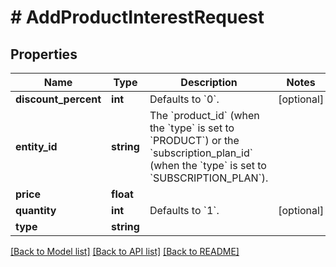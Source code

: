 # # AddProductInterestRequest

## Properties

Name | Type | Description | Notes
------------ | ------------- | ------------- | -------------
**discount_percent** | **int** | Defaults to &#x60;0&#x60;. | [optional]
**entity_id** | **string** | The &#x60;product_id&#x60; (when the &#x60;type&#x60; is set to &#x60;PRODUCT&#x60;)  or the &#x60;subscription_plan_id&#x60; (when the &#x60;type&#x60; is set to &#x60;SUBSCRIPTION_PLAN&#x60;). |
**price** | **float** |  |
**quantity** | **int** | Defaults to &#x60;1&#x60;. | [optional]
**type** | **string** |  |

[[Back to Model list]](../../README.md#models) [[Back to API list]](../../README.md#endpoints) [[Back to README]](../../README.md)
